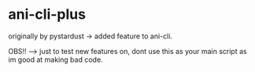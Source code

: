# ani-cli-plus
originally by pystardust -> added feature to ani-cli.

OBS!! --> just to test new features on, dont use this as your main script as im good at making bad code.
